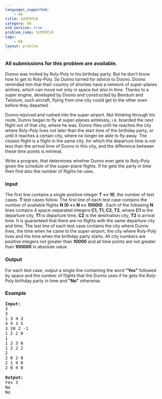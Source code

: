 ```yaml
---
languages_supported:
    - NA
title: SUPERPLN
category: NA
old_version: true
problem_code: SUPERPLN
tags:
    - NA
layout: problem
---
```

###  All submissions for this problem are available. 

 Dunno was invited by Roly-Poly to his birthday party. But he don't know how to get to Roly-Poly. So Dunno turned for advice to Doono. Doono reminded him that their country of shorties have a network of super-planes airlines, which can move not only in space but also in time. Thanks to a super engine, developed by Doono and constructed by Bendum and Twistum, such aircraft, flying from one city could get to the other even before they departed.

 Dunno rejoiced and rushed into the super-airport. Not thinking through his route, Dunno began to fly at super-planes aimlessly, i.e. boarded the next flight out of that city, where he was. Dunno flies until he reaches the city where Roly-Poly lives not later than the start time of the birthday party, or until it reaches a certain city, where no longer be able to fly away. The closest flight is a flight in the same city, for which the departure time is not less than the arrival time of Dunno in this city, and the difference between these time points is minimal.

 Write a program, that determines whether Dunno ever gets to Roly-Poly given the schedule of the super-plane flights. If he gets the party in time then find also the number of flights he uses.

### Input

 The first line contains a single positive integer **T <= 10**, the number of test cases. **T** test cases follow. The first line of each test case contains the number of available flights **N (0 <= N <= 10000)** . Each of the following **N** lines contains 4 space-separated integers **C1, T1, C2, T2**, where **C1** is the departure city, **T1** is departure time, **C2** is the destination city, **T2** is arrival time. It is guaranteed that there are no flights with the same departure city and time. The last line of each test case contains the city where Dunno lives, the time when he came to the super-airport, the city where Roly-Poly lives and the time when the birthday party starts. All city numbers are positive integers not greater than **10000** and all time points are not greater than **100000** in absolute value.

### Output

For each test case, output a single line containing the word **"Yes"** followed by space and the number of flights that the Dunno uses if he gets the Roly-Poly birthday party in time and **"No"** otherwise.

### Example

<pre>
<b>Input:</b>
3
3
1 3 4 3
4 4 3 5
3 10 2 -1
1 2 2 0
1
1 2 3 0
1 2 2 2
2
2 0 2 0
2 1 4 0
2 0 4 0

<b>Output:</b>
Yes 3
No
No
</pre>